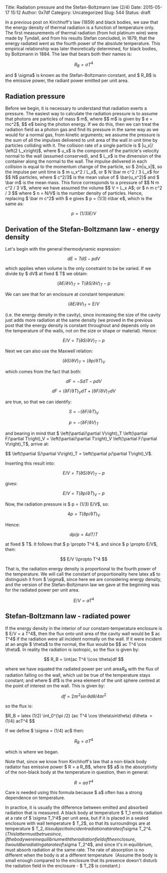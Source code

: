Title: Radiation pressure and the Stefan-Boltzmann law (2/4)
Date: 2015-05-17 15:12
Author: 0x7df
Category: Uncategorized
Slug: 544
Status: draft

In a previous post on Kirchhoff's law (1859) and black bodies, we saw
that the energy density of thermal radiation is a function of
temperature only. The first measurements of thermal radiation (from hot
platinum wire) were made by Tyndall, and from his results Stefan
concluded, in 1879, that the energy radiated went as the fourth power of
the absolute temperature. This empirical relationship was later
theoretically determined, for black bodies, by Boltzmann in 1884. The
law that bears both their names is:

$$ R_B = \sigma T^4 $$

and $ \sigma$ is known as the Stefan-Boltzmann
constant, and $ R_B$ is the emissive power, the
radiant power emitted per unit area.

Radiation pressure
------------------

Before we begin, it is necessary to understand that radiation exerts a
pressure. The easiest way to calculate the radiation pressure is to
assume that photons are particles of mass $ m$, where
$$ m$ is given by $ e = mc^2$,
$$ e$ being the photon energy. If we do this, then we
can treat the radiation field as a photon gas and find its pressure in
the same way as we would for a normal gas, from kinetic arguments; we
assume the pressure is the sum of all the impulses delivered to unit
area of the wall in unit time by particles colliding with it. The
collision rate of a single particle is $ |u_x|/ \left(2
L_x\right)$, where $ u_x$ is the
component of the particle's velocity normal to the wall (assumed
conserved), and $ L_x$ is the dimension of the
container along the normal to the wall. The impulse delivered in each
collision is equal to the momentum change of the particle, so
$ 2m|u_x|$, so the impulse per unit time is $ m u_x^2
/ L_x$, or $ N \bar m c^2 / 3 L_x$ for
$$ N$ particles, where $ c^2/3$ is
the mean value of $ \bar{u_x^2}$ and $ \bar m$
is the mean mass. This force corresponds to a pressure of
$$ N m c^2 / 3 V$, where we have assumed the volume
$$ V = L_x A$; or $ n m c^2 / 3 $$
where $ n = N/V$ is the number density of particles.
Hence, replacing $ \bar m c^2$ with $ e
gives $ p = (1/3) n\bar e$, which is the
same as:

$$ p = (1/3) E/V $$

Derivation of the Stefan-Boltzmann law - energy density
-------------------------------------------------------

Let's begin with the general thermodynamic expression:

$$ dE = T dS - p dV $$

which applies when volume is the only constraint to be be varied. If we
divide by $ dV$ at fixed $ T$ we
obtain:

$$ \left( \partial E/\partial V\right)_T = T \left(\partial
S/\partial V\right)_T - p $$

We can see that for an enclosure at constant temperature:

$$ \left(\partial E/\partial V\right)_T = E/V $$

(i.e. the energy density in the cavity), since increasing the size of
the cavity just adds more radiation at the same density (we proved in
the previous post that the energy density is constant throughout and
depends only on the temperature of the walls, not on the size or shape
or material). Hence:

$$ E/V = T \left(\partial S/\partial V\right)_T - p
$$

Next we can also use the Maxwell relation:

$$ \left(\partial S/\partial V\right)_T = \left(\partial
p/\partial T\right)_V $$

which comes from the fact that both:

$$ dF = -S dT - p dV $$

$$ dF = \left(\partial F/\partial T\right)_V dT +
\left(\partial F/\partial V\right)_T dV $$

are true, so that we can identify:

$$ S = -\left(\partial F/\partial T\right)_V $$

$$ p = - \left(\partial F/\partial V\right)_T $$

and bearing in mind that $ \left(\partial/\partial V\right)_T
\left(\partial F/\partial T\right)_V = \left(\partial/\partial
T\right)_V \left(\partial F/\partial V\right)_T$,
arrive at:

$$ \left(\partial S/\partial V\right)_T = \left(\partial
p/\partial T\right)_V$.

Inserting this result into:

$$ E/V = T \left(\partial S/\partial V\right)_T - p
$$

gives:

$$ E/V = T \left(\partial p/\partial T\right)_V - p
$$

Now, the radiation pressure is $ p = (1/3) E/V$, so:

$$ 4p = T \left(\partial p/\partial T\right)_V
$$

Hence:

$$ dp/p = 4 dT/T $$

at fixed $ T$. It follows that $ p \\propto T^4
$, and since $ p \\propto E/V$, then:

$$ E/V \\propto T^4 $$

That is, the radiation energy density is proportional to the fourth
power of the temperature. We will call the constant of proportionality
here latex a$ to distinguish it from $ \sigma$,
since here we are considering energy density, and the
version of the Stefan-Boltzmann law we gave at the beginning was for the
radiated power per unit area.

$$ E/V = a T^4 $$

Stefan-Boltzmann law - radiated power
-------------------------------------

If the energy density in the interior of our constant-temperature
enclosure is $ E/V = a T^4$, then the flux onto unit
area of the cavity wall would be $ ac T^4$ if the
radiation were all incident normally on the wall. If it were incident at
an angle $ \theta$ to the normal, the flux would be
$$ ac T^4 \\cos \theta$. In reality the radiation is
isotropic, so the flux is given by:

$$ R_B = \int{ac T^4 \\cos \theta}df $$

where we have equated the radiated power per unit area$R_B$ with the
flux of radiation falling on the wall, which ust be true of the
temperature stays constant; and where $ df$ is the
area element of the unit sphere centred at the point of interest on the
wall. This is given by:

$$ df = 2\pi r^2 \sin \theta d\theta / 4\pi r^2
$$

so the flux is:

$R_B = latex (1/2) \int_0^{\pi /2} {ac T^4 \\cos
\theta\sin\theta} d\theta  = (1/4) acT^4 $$

If we define $ \sigma = (1/4) ac$ then:

$$ R_B = \sigma T^4 $$

which is where we began.

Note that, since we know from Kirchhoff's law that a non-black body
radiator has emissive power $ R = a R_B$, where
$$ a$ is the absorptivity of the non-black body at the
temperature in question, then in general:

$$ R = a\sigma T^4 $$

Care is needed using this formula because $ a$ often
has a strong dependence on temperature.

In practice, it is usually the difference between emitted and absorbed
radiation that is measured. A black body at temperature $ T_1
emits radiation at a rate of $ \sigma T_1^4$ per
unit area, but if it is placed in a sealed enclosure with wall
temperature $ T_2$, so that its surroundings are at
temperature $ T_2$, it is subject to incident
radiation at a rate of$\sigma T_2^4$. (This latter must
be true since, if the body were in equilibrium with the radiation field
of the enclosure, it would be radiating at a rate of$\sigma T_2^4$,
and since it's in equilibrium, must absorb radiation at
the same rate. The rate of absorption is no different when the body is
at a different temperature  (Assume the body is small enough compared to
the enclosure that its presence doesn't disturb the radiation field in
the enclosure - $ T_2$ is constant.)

